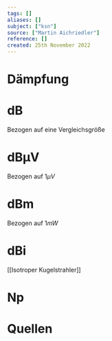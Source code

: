 ```yaml
---
tags: []
aliases: []
subject: ["ksn"]
source: ["Martin Aichriedler"]
reference: []
created: 25th November 2022
---
```


# Dämpfung

# dB
Bezogen auf eine Vergleichsgröße
# dBµV
Bezogen auf $1\mu V$
# dBm
Bezogen auf $1mW$
# dBi
[[Isotroper Kugelstrahler]]
# Np
# Quellen